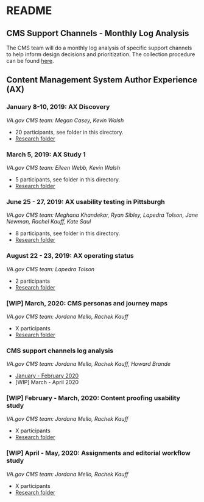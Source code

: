 # README

## CMS Support Channels - Monthly Log Analysis

The CMS team will do a monthly log analysis of specific support channels to help inform design decisions and prioritization. The collection procedure can be found [here](https://github.com/department-of-veterans-affairs/va.gov-team/tree/master/platform/cms/authoring-experience/research/monthly%20log%20analysis).

## Content Management System Author Experience \(AX\)

### January 8-10, 2019: AX Discovery

_VA.gov CMS team: Megan Casey, Kevin Walsh_

* 20 participants, see folder in this directory.
* [Research folder](https://github.com/billfienberg/va.gov-team/tree/5839d463da035612a60148d7f90403dd12c8107e/platform/cms/authoring-experience/research/ax%20research%20-%20discovery%20-%20January%202019/README.md)

### March 5, 2019: AX Study 1

_VA.gov CMS team: Eileen Webb, Kevin Walsh_

* 5 participants, see folder in this directory.
* [Research folder](https://github.com/billfienberg/va.gov-team/tree/5839d463da035612a60148d7f90403dd12c8107e/platform/cms/authoring-experience/research/ax%20research%20-%20axstudy1%20-%20March%202019/README.md)

### June 25 - 27, 2019: AX usability testing in Pittsburgh

_VA.gov CMS team: Meghana Khandekar, Ryan Sibley, Lapedra Tolson, Jane Newman, Rachel Kauff, Kate Saul_

* 8 participants, see folder in this directory.
* [Research folder](https://github.com/billfienberg/va.gov-team/tree/5839d463da035612a60148d7f90403dd12c8107e/platform/cms/authoring-experience/research/ax%20research%20-%20usability%20testing%20in%20PGH%20-%20June%202019/README.md)

### August 22 - 23, 2019: AX operating status

_VA.gov CMS team: Lapedra Tolson_

* 2 participants
* [Research folder](https://github.com/billfienberg/va.gov-team/tree/5839d463da035612a60148d7f90403dd12c8107e/platform/cms/authoring-experience/research/ax%20research%20-%20operating%20status%20discovery%20-%20August%202019/README.md)

### \[WIP\] March, 2020: CMS personas and journey maps

_VA.gov CMS team: Jordana Mello, Rachek Kauff_

* X participants
* [Research folder](https://github.com/department-of-veterans-affairs/va.gov-team/tree/master/platform/cms/authoring-experience/research/cms-personas-journeys)

### CMS support channels log analysis

_VA.gov CMS team: Jordana Mello, Rachek Kauff, Howard Brande_

* [January - February 2020](https://github.com/department-of-veterans-affairs/va.gov-team/tree/master/platform/cms/authoring-experience/research/support-channels-log-analysis)
* \[WIP\] March - April 2020

### \[WIP\] February - March, 2020: Content proofing usability study

_VA.gov CMS team: Jordana Mello, Rachek Kauff_

* X participants
* [Research folder](https://github.com/department-of-veterans-affairs/va.gov-team/tree/master/platform/cms/authoring-experience/research/content-proofing-usability-study)

### \[WIP\] April - May, 2020: Assignments and editorial workflow study

_VA.gov CMS team: Jordana Mello, Rachek Kauff_

* X participants
* [Research folder](./)


